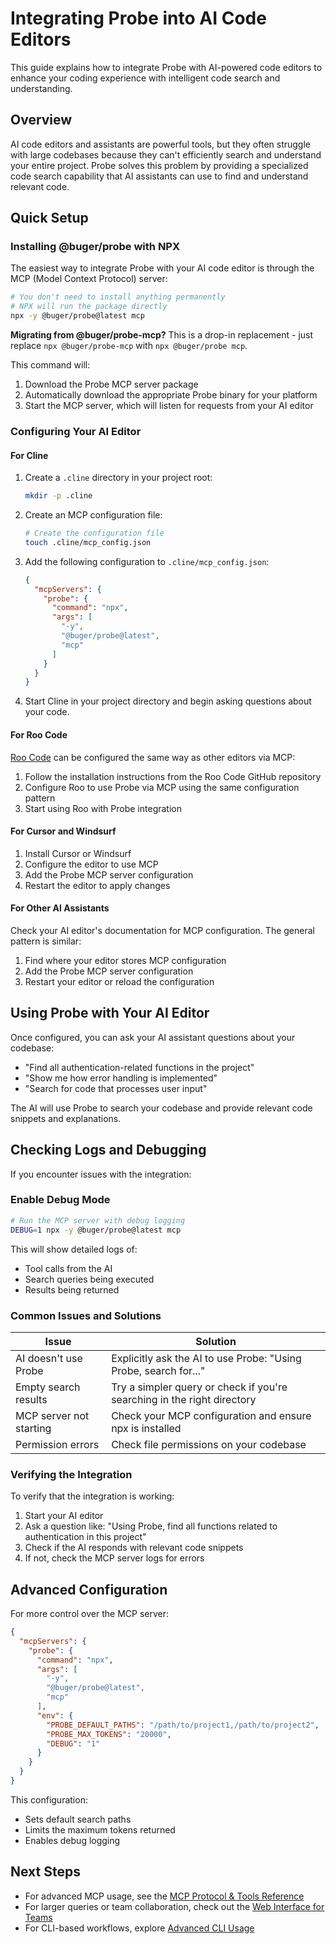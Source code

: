 # Integrating Probe into AI Code Editors

This guide explains how to integrate Probe with AI-powered code editors to enhance your coding experience with intelligent code search and understanding.

## Overview

AI code editors and assistants are powerful tools, but they often struggle with large codebases because they can't efficiently search and understand your entire project. Probe solves this problem by providing a specialized code search capability that AI assistants can use to find and understand relevant code.

## Quick Setup

### Installing @buger/probe with NPX

The easiest way to integrate Probe with your AI code editor is through the MCP (Model Context Protocol) server:

```bash
# You don't need to install anything permanently
# NPX will run the package directly
npx -y @buger/probe@latest mcp
```

**Migrating from @buger/probe-mcp?** This is a drop-in replacement - just replace `npx @buger/probe-mcp` with `npx @buger/probe mcp`.

This command will:
1. Download the Probe MCP server package
2. Automatically download the appropriate Probe binary for your platform
3. Start the MCP server, which will listen for requests from your AI editor

### Configuring Your AI Editor

#### For Cline

1. Create a `.cline` directory in your project root:
   ```bash
   mkdir -p .cline
   ```

2. Create an MCP configuration file:
   ```bash
   # Create the configuration file
   touch .cline/mcp_config.json
   ```

3. Add the following configuration to `.cline/mcp_config.json`:
   ```json
   {
     "mcpServers": {
       "probe": {
         "command": "npx",
         "args": [
           "-y",
           "@buger/probe@latest",
           "mcp"
         ]
       }
     }
   }
   ```

4. Start Cline in your project directory and begin asking questions about your code.

#### For Roo Code

[Roo Code](https://github.com/RooVetGit/Roo-Code) can be configured the same way as other editors via MCP:

1. Follow the installation instructions from the Roo Code GitHub repository
2. Configure Roo to use Probe via MCP using the same configuration pattern
3. Start using Roo with Probe integration

#### For Cursor and Windsurf

1. Install Cursor or Windsurf
2. Configure the editor to use MCP
3. Add the Probe MCP server configuration
4. Restart the editor to apply changes

#### For Other AI Assistants

Check your AI editor's documentation for MCP configuration. The general pattern is similar:

1. Find where your editor stores MCP configuration
2. Add the Probe MCP server configuration
3. Restart your editor or reload the configuration

## Using Probe with Your AI Editor

Once configured, you can ask your AI assistant questions about your codebase:

- "Find all authentication-related functions in the project"
- "Show me how error handling is implemented"
- "Search for code that processes user input"

The AI will use Probe to search your codebase and provide relevant code snippets and explanations.

## Checking Logs and Debugging

If you encounter issues with the integration:

### Enable Debug Mode

```bash
# Run the MCP server with debug logging
DEBUG=1 npx -y @buger/probe@latest mcp
```

This will show detailed logs of:
- Tool calls from the AI
- Search queries being executed
- Results being returned

### Common Issues and Solutions

| Issue | Solution |
|-------|----------|
| AI doesn't use Probe | Explicitly ask the AI to use Probe: "Using Probe, search for..." |
| Empty search results | Try a simpler query or check if you're searching in the right directory |
| MCP server not starting | Check your MCP configuration and ensure npx is installed |
| Permission errors | Check file permissions on your codebase |

### Verifying the Integration

To verify that the integration is working:

1. Start your AI editor
2. Ask a question like: "Using Probe, find all functions related to authentication in this project"
3. Check if the AI responds with relevant code snippets
4. If not, check the MCP server logs for errors

## Advanced Configuration

For more control over the MCP server:

```json
{
  "mcpServers": {
    "probe": {
      "command": "npx",
      "args": [
        "-y",
        "@buger/probe@latest",
        "mcp"
      ],
      "env": {
        "PROBE_DEFAULT_PATHS": "/path/to/project1,/path/to/project2",
        "PROBE_MAX_TOKENS": "20000",
        "DEBUG": "1"
      }
    }
  }
}
```

This configuration:
- Sets default search paths
- Limits the maximum tokens returned
- Enables debug logging

## Next Steps

- For advanced MCP usage, see the [MCP Protocol & Tools Reference](/mcp-server)
- For larger queries or team collaboration, check out the [Web Interface for Teams](/use-cases/team-chat)
- For CLI-based workflows, explore [Advanced CLI Usage](/use-cases/advanced-cli)